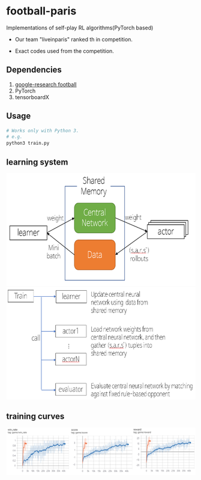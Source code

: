 # football-paris
Implementations of self-play RL algorithms(PyTorch based)

* Our team "liveinparis" ranked th in competition.

* Exact codes used from the competition.


## Dependencies
1. [google-research football](https://github.com/google-research/football)
2. PyTorch
3. tensorboardX

## Usage
```bash
# Works only with Python 3.
# e.g.
python3 train.py
```

## learning system
<img src="data/images/system.PNG" height="300"></img>
<img src="data/images/system2.PNG" height="300"></img>

## training curves
![](data/images/trained_result.png)

